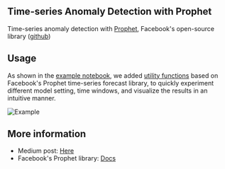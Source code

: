 ## Time-series Anomaly Detection with Prophet

Time-series anomaly detection with [Prophet](https://facebook.github.io/prophet/), Facebook's open-source library ([github](https://github.com/facebook/prophet))

## Usage

As shown in the [example notebook](https://github.com/paullo0106/prophet_anomaly_detection/blob/master/example.ipynb), we added [utility functions](https://github.com/paullo0106/prophet_anomaly_detection/blob/master/utils.py) based on Facebook's Prophet time-series forecast library,
to quickly experiment different model setting, time windows, and visualize the results in an intuitive manner.

![](https://github.com/paullo0106/prophet_anomaly_detection/blob/master/img/anomaly.png "Example")


## More information

* Medium post: [Here](https://medium.com/@paullo0106/time-series-forecast-anomaly-detection-with-facebook-prophet-558136be4b8d?)
* Facebook's Prophet library: [Docs](https://facebook.github.io/prophet/docs/quick_start.html)